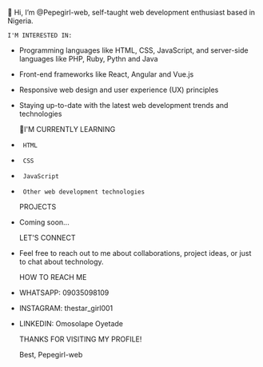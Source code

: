   👋 Hi, I’m @Pepegirl-web,  self-taught web development enthusiast based in Nigeria.
   
    I'M INTERESTED IN:
- Programming languages like HTML, CSS, JavaScript, and server-side languages like PHP, Ruby, Pythn and Java
- Front-end frameworks like React, Angular and Vue.js
- Responsive web design and user experience (UX) principles
- Staying up-to-date with the latest web development trends and technologies

  🌱I'M CURRENTLY LEARNING
-      HTML
-      CSS
-      JavaScript
-      Other web development technologies
  
    PROJECTS
-   Coming soon...
  
    LET'S CONNECT
-  Feel free to reach out to me about collaborations, project ideas, or just to chat about technology.
  
    HOW TO REACH ME
- WHATSAPP: 09035098109
- INSTAGRAM: thestar_girl001
- LINKEDIN: Omosolape Oyetade

  THANKS FOR VISITING MY PROFILE!

  Best,
  Pepegirl-web

<!---
Pepegirl-web/Pepegirl-web is a ✨ special ✨ repository because its `README.md` (this file) appears on your GitHub profile.
You can click the Preview link to take a look at your changes.
--->
